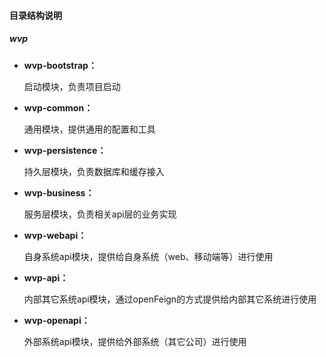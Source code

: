 #### 目录结构说明

##### wvp

- **wvp-bootstrap：**

  启动模块，负责项目启动

- **wvp-common：**

  通用模块，提供通用的配置和工具

- **wvp-persistence：**

  持久层模块，负责数据库和缓存接入

- **wvp-business：**

  服务层模块，负责相关api层的业务实现

- **wvp-webapi：**

  自身系统api模块，提供给自身系统（web、移动端等）进行使用

- **wvp-api：**

  内部其它系统api模块，通过openFeign的方式提供给内部其它系统进行使用

- **wvp-openapi：**

  外部系统api模块，提供给外部系统（其它公司）进行使用